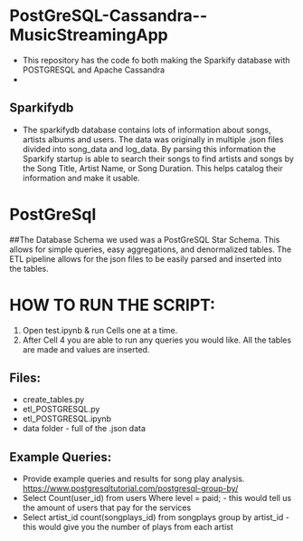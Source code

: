# PostGreSQL-Cassandra--MusicStreamingApp
 - This repository has the code fo both making the Sparkify database with POSTGRESQL and Apache Cassandra 
 - 
## Sparkifydb
- The sparkifydb database contains lots of information about songs, artists albums and users. The data was originally in multiple .json files divided into song_data and log_data. By parsing this information the Sparkify startup is able to search their songs to find artists and songs by the Song Title, Artist Name, or Song Duration. This helps catalog their information and make it usable.

# PostGreSql 
##The Database Schema we used was a PostGreSQL Star Schema. This allows for simple queries, easy aggregations, and denormalized tables. The ETL pipeline allows for the json files to be easily parsed and inserted into the tables.

# HOW TO RUN THE SCRIPT: 
1. Open test.ipynb & run Cells one at a time. 
2. After Cell 4 you are able to run any queries you would like. All the tables are made and values are inserted.

## Files: 
- create_tables.py 
- etl_POSTGRESQL.py 
- etl_POSTGRESQL.ipynb 
- data folder - full of the .json data

## Example Queries: 
- Provide example queries and results for song play analysis. https://www.postgresqltutorial.com/postgresql-group-by/
- Select Count(user_id) from users Where level = paid; - this would tell us the amount of users that pay for the services
- Select artist_id count(songplays_id) from songplays group by artist_id - this would give you the number of plays from each artist
